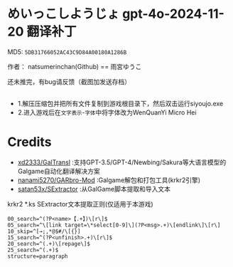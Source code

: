 # めいっこしようじょ gpt-4o-2024-11-20 翻译补丁

MD5: `5DB31766052AC43C9D84A00180A1286B`

作者： natsumerinchan(Github) == 雨宮ゆうこ

还未推完，有bug请反馈（截图加发送存档）

## 
- 1.解压压缩包并把所有文件复制到游戏根目录下，然后双击运行siyoujo.exe
- 2.进入游戏后在`文字表示`-`字体`中将字体改为WenQuanYi Micro Hei

# Credits

- [xd2333/GalTransl](https://github.com/xd2333/GalTransl.git) :支持GPT-3.5/GPT-4/Newbing/Sakura等大语言模型的Galgame自动化翻译解决方案
- [nanami5270/GARbro-Mod](https://github.com/nanami5270/GARbro-Mod.git) :Galgame解包和打包工具(krkr2引擎)
- [satan53x/SExtractor](https://github.com/satan53x/SExtractor.git) :从GalGame脚本提取和导入文本

krkr2 *.ks SExtractor文本提取正则(仅适用于本游戏)
```
00_search=^(?P<name>【.+】)\[r\]$
05_search=^\[link target=\*select[0-9]\](?P<msg>.+)\[endlink\]\[r\]
10_skip=^[→;,*@$#/\[{}]
15_search=^(?P<unfinish>.+)\[r\]$
20_search=^(.+)\[repage\]$
25_search=^(.+)$
structure=paragraph
```
